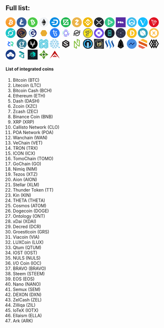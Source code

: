 ## Full list:

<a href="https://bitcoin.org" target="_blank"><img src="https://raw.githubusercontent.com/TrustWallet/tokens/master/coins/0.png" width="32" /></a>
<a href="https://litecoin.org/" target="_blank"><img src="https://raw.githubusercontent.com/TrustWallet/tokens/master/coins/2.png" width="32" /></a>
<a href="https://bitcoincash.org/" target="_blank"><img src="https://raw.githubusercontent.com/TrustWallet/tokens/master/coins/145.png" width="32" /></a>
<a href="https://ethereum.org/" target="_blank"><img src="https://raw.githubusercontent.com/TrustWallet/tokens/master/coins/60.png" width="32" /></a>
<a href="https://dash.org/" target="_blank"><img src="https://raw.githubusercontent.com/TrustWallet/tokens/master/coins/5.png" width="32" /></a>
<a href="https://zcoin.io/" target="_blank"><img src="https://raw.githubusercontent.com/TrustWallet/tokens/master/coins/136.png" width="32" /></a>
<a href="https://z.cash/" target="_blank"><img src="https://raw.githubusercontent.com/TrustWallet/tokens/master/coins/133.png" width="32" /></a>
<a href="https://binance.org" target="_blank"><img src="https://raw.githubusercontent.com/TrustWallet/tokens/master/coins/714.png" width="32" /></a>
<a href="https://ripple.com/" target="_blank"><img src="https://raw.githubusercontent.com/TrustWallet/tokens/master/coins/144.png" width="32" /></a>
<a href="https://callisto.network/" target="_blank"><img src="https://raw.githubusercontent.com/TrustWallet/tokens/master/coins/820.png" width="32" /></a>
<a href="https://poa.network/" target="_blank"><img src="https://raw.githubusercontent.com/TrustWallet/tokens/master/coins/178.png" width="32" /></a>
<a href="https://wanchain.org/" target="_blank"><img src="https://raw.githubusercontent.com/TrustWallet/tokens/master/coins/5718350.png" width="32" /></a>
<a href="https://vechain.org/" target="_blank"><img src="https://raw.githubusercontent.com/TrustWallet/tokens/master/coins/818.png" width="32" /></a>
<a href="https://tron.network/" target="_blank"><img src="https://raw.githubusercontent.com/TrustWallet/tokens/master/coins/195.png" width="32" /></a>
<a href="https://icon.foundation/" target="_blank"><img src="https://raw.githubusercontent.com/TrustWallet/tokens/master/coins/74.png" width="32" /></a>
<a href="https://tomochain.com/" target="_blank"><img src="https://raw.githubusercontent.com/TrustWallet/tokens/master/coins/889.png" width="32" /></a>
<a href="https://gochain.io/" target="_blank"><img src="https://raw.githubusercontent.com/TrustWallet/tokens/master/coins/6060.png" width="32" /></a>
<a href="https://nimiq.com/" target="_blank"><img src="https://raw.githubusercontent.com/TrustWallet/tokens/master/coins/242.png" width="32" /></a>
<a href="https://tezos.com/" target="_blank"><img src="https://raw.githubusercontent.com/TrustWallet/tokens/master/coins/1729.png" width="32" /></a>
<a href="https://aion.network/" target="_blank"><img src="https://raw.githubusercontent.com/TrustWallet/tokens/master/coins/425.png" width="32" /></a>
<a href="https://stellar.org/" target="_blank"><img src="https://raw.githubusercontent.com/TrustWallet/tokens/master/coins/148.png" width="32" /></a>
<a href="https://thundercore.com" target="_blank"><img src="https://raw.githubusercontent.com/TrustWallet/tokens/master/coins/1001.png" width="32" /></a>
<a href="https://kinecosystem.org/" target="_blank"><img src="https://raw.githubusercontent.com/TrustWallet/tokens/master/coins/2017.png" width="32" /></a>
<a href="https://thetatoken.org/" target="_blank"><img src="https://raw.githubusercontent.com/TrustWallet/tokens/master/coins/500.png" width="32" /></a>
<a href="https://cosmos.network/" target="_blank"><img src="https://raw.githubusercontent.com/TrustWallet/tokens/master/coins/118.png" width="32" /></a>
<a href="https://dogecoin.com/" target="_blank"><img src="https://raw.githubusercontent.com/TrustWallet/tokens/master/coins/3.png" width="32" /></a>
<a href="https://ont.io/" target="_blank"><img src="https://raw.githubusercontent.com/TrustWallet/tokens/master/coins/1024.png" width="32" /></a>
<a href="https://poa.network/xdai" target="_blank"><img src="https://raw.githubusercontent.com/TrustWallet/tokens/master/coins/700.png" width="32" /></a>
<a href="https://decred.org/" target="_blank"><img src="https://raw.githubusercontent.com/TrustWallet/tokens/master/coins/42.png" width="32" /></a>
<a href="https://groestlcoin.org/" target="_blank"><img src="https://raw.githubusercontent.com/TrustWallet/tokens/master/coins/17.png" width="32" /></a>
<a href="https://viacoin.org/" target="_blank"><img src="https://raw.githubusercontent.com/TrustWallet/tokens/master/coins/14.png" width="32" /></a>
<a href="https://luxcore.io/" target="_blank"><img src="https://raw.githubusercontent.com/TrustWallet/tokens/master/coins/3003.png" width="32" /></a>
<a href="https://qtum.org/" target="_blank"><img src="https://raw.githubusercontent.com/TrustWallet/tokens/master/coins/2301.png" width="32" /></a>
<a href="https://iost.io/" target="_blank"><img src="https://raw.githubusercontent.com/TrustWallet/tokens/master/coins/291.png" width="32" /></a>
<a href="https://nuls.io/" target="_blank"><img src="https://raw.githubusercontent.com/TrustWallet/tokens/master/coins/8964.png" width="32" /></a>
<a href="https://iocoin.io/" target="_blank"><img src="https://raw.githubusercontent.com/TrustWallet/tokens/master/coins/295.png" width="32" /></a>
<a href="https://bravocoin.com/" target="_blank"><img src="https://raw.githubusercontent.com/TrustWallet/tokens/master/coins/282.png" width="32" /></a>
<a href="http://steem.io" target="_blank"><img src="https://raw.githubusercontent.com/TrustWallet/tokens/master/coins/135.png" width="32" /></a>
<a href="https://eos.io/" target="_blank"><img src="https://raw.githubusercontent.com/TrustWallet/tokens/master/coins/194.png" width="32" /></a>
<a href="https://nano.org/" target="_blank"><img src="https://raw.githubusercontent.com/TrustWallet/tokens/master/coins/165.png" width="32" /></a>
<a href="https://semux.org/" target="_blank"><img src="https://raw.githubusercontent.com/TrustWallet/tokens/master/coins/7562605.png" width="32" /></a>
<a href="https://dexon.org/" target="_blank"><img src="https://raw.githubusercontent.com/TrustWallet/tokens/master/coins/237.png" width="32" /></a>
<a href="https://zel.network/" target="_blank"><img src="https://raw.githubusercontent.com/TrustWallet/tokens/master/coins/19167.png" width="32" /></a>
<a href="https://zilliqa.com/" target="_blank"><img src="https://raw.githubusercontent.com/TrustWallet/tokens/master/coins/313.png" width="32" /></a>
<a href="https://iotex.io/" target="_blank"><img src="https://raw.githubusercontent.com/TrustWallet/tokens/master/coins/304.png" width="32" /></a>
<a href="https://ellaism.org/" target="_blank"><img src="https://raw.githubusercontent.com/TrustWallet/tokens/master/coins/163.png" width="32" /></a>
<a href="http://ark.io" target="_blank"><img src="https://raw.githubusercontent.com/TrustWallet/tokens/master/coins/111.png" width="32" /></a>


#### List of integrated coins
1. Bitcoin (BTC)
2. Litecoin (LTC)
3. Bitcoin Cash (BCH)
4. Ethereum (ETH)
5. Dash (DASH)
6. Zcoin (XZC)
7. Zcash (ZEC)
8. Binance Coin (BNB)
9. XRP (XRP)
10. Callisto Network (CLO)
11. POA Network (POA)
12. Wanchain (WAN)
13. VeChain (VET)
14. TRON (TRX)
15. ICON (ICX)
16. TomoChain (TOMO)
17. GoChain (GO)
18. Nimiq (NIM)
19. Tezos (XTZ)
20. Aion (AION)
21. Stellar (XLM)
22. Thunder Token (TT)
23. Kin (KIN)
24. THETA (THETA)
25. Cosmos (ATOM)
26. Dogecoin (DOGE)
27. Ontology (ONT)
28. xDai (XDAI)
29. Decred (DCR)
30. Groestlcoin (GRS)
31. Viacoin (VIA)
32. LUXCoin (LUX)
33. Qtum (QTUM)
34. IOST (IOST)
35. NULS (NULS)
36. I/O Coin (IOC)
37. BRAVO (BRAVO)
38. Steem (STEEM)
39. EOS (EOS)
40. Nano (NANO)
41. Semux (SEM)
42. DEXON (DXN)
43. ZelCash (ZEL)
44. Zilliqa (ZIL)
45. IoTeX (IOTX)
46. Ellaism (ELLA)
47. Ark (ARK)
